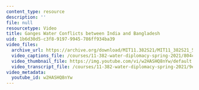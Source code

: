 ```yaml
---
content_type: resource
description: ''
file: null
resourcetype: Video
title: Ganges Water Conflicts between India and Bangladesh
uid: 1b6d30d5-c3f8-9197-9945-786ff934ba39
video_files:
  archive_url: https://archive.org/download/MIT11.382S21/MIT11_382S21_5-ganges-water-conflicts_300k.mp4
  video_captions_file: /courses/11-382-water-diplomacy-spring-2021/804c6df228355bebaed8690fb70f6033_w2HASHQ8nYw.vtt
  video_thumbnail_file: https://img.youtube.com/vi/w2HASHQ8nYw/default.jpg
  video_transcript_file: /courses/11-382-water-diplomacy-spring-2021/9e8ea5010a2fd6d5217963a35013e01d_w2HASHQ8nYw.pdf
video_metadata:
  youtube_id: w2HASHQ8nYw
---
```

